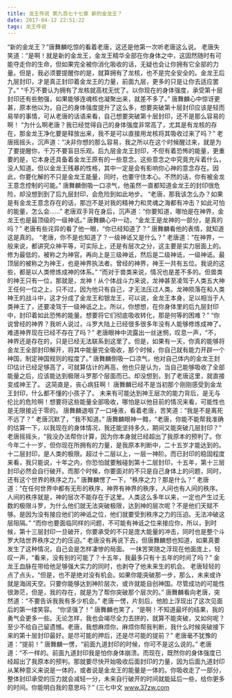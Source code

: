 ```yaml
---
title: 龙王传说 第九百七十七章 新的金龙王？
date: 2017-04-12 22:51:22
tags: 龙王传说
---
```


“新的金龙王？”唐舞麟吃惊的看着老唐，这还是他第一次听老唐这么说。
老唐失笑道：“是啊！就是新的金龙王，金龙王精华全部在你身体之中，这固然随时有可能夺走你的生命，但如果完全被你消化吸收的话，无疑也会让你拥有它全部的力量。但是，我必须要提醒你的是，就算拥有了龙核，也不是完全安全的。金龙王后九层封印，才是真正封印着金龙王的力量，前面九层，更多的只是让你去适应罢了。”
“千万不要认为拥有了龙核就高枕无忧了。以你现在的身体强度，承受第十层封印还有些勉强，如果能够连魂核也凝聚出来，就差不多了。”
唐舞麟心中惊讶更甚，原本他以为，自己的身体强度提升了这么多，想要突破第十层封印应该是轻而易举的事情，可从老唐的话语来看，自己想要突破第十层封印，还不是那么容易的啊！
“为什么啊老唐？我已经觉得自己的身体强度非常高了，尤其是有龙核的存在，那金龙王净化要是释放出来，我不是可以直接用龙核将其吸收过来了吗？”
老唐摇摇头，沉声道：“决非你想的那么容易，我之所以在这个时候醒过来，就是为了要提醒你，千万不要盲目乐观。后九层金龙王封印，不但有着恐怖的能量，更重要的是，它本身还具备着金龙王原有的一些意念。这些意念之中究竟充斥着什么，没人知道。但以金龙王残暴的性格，其中一定是会有影响你心神的意念存在。因此，你要化解的不只是金龙王能量，同时，也要守住本心。不然的话，你有被金龙王意念控制的可能。”
唐舞麟倒吸一口凉气，他虽然一直都知道金龙王的封印很危险，却没想到到了后九层封印，会危险到如此地步。
“老唐，那我该怎么办？如果是有金龙王意念存在的话，那岂不是对我的精神力和灵魂之海都有冲击？如此可怕的能量，怎么会……”
老唐双手背在身后，沉声道：“你要知道，哪怕是在神界，金龙王也是最顶级的一级神诋。”
唐舞麟心中一动，“金龙王是龙神的一部分，是真的吗？”
老唐有些诧异的看了他一眼，“你已经知道了？”
唐舞麟看他的表情，就知道这是真的。
“老唐，你不是也知道了？一级神诋又是什么？”
老唐道：“在神界，一般来说，都讲究众神平等，可实际上，还是有层次之分，这主要是实力层面上的。修为最低的，被称之为神官。再向上是三级神诋，然后是二级神诋，一级神诋。最顶层的被称之为神王，也是神界执法者。曾经的神界，神王一共有五位。我说的这些，都是以人类修炼成神的体系。”
“而对于兽类来说，情况也是差不多的。但兽类的神王只有一位，那就是，龙神！从个体战斗力来说，龙神甚至凌驾于人类五大神王任何一位之上，只不过，因为他只有自己，才无法压过人类。龙神陨落在和人类神王的战斗中，这才分成了金龙王和银龙王，可以说，金龙王本身，足以相当于人类神王了，还要凌驾于一级神诋之上。所以，你想想，在你身体里的后九层封印中，封印着如此恐怖的能量。想要将它们彻底吸收转化，那是何等的困难？”
“你说曾经的神界？我听人说过，斗罗大陆上已经很多很多年没有人能够修炼成神了。难道神界现在已经不存在了吗？”
老唐眼神中流露出一丝迷惘，叹息一声，“不，神界还是存在的，只是已经无法联系到这里了。但是，如果有一天，你真的能够将金龙王全部封印解开，将其中能量完全吸收，那个时候，你自己就有能力开辟一个神国，制定神国规则的程度了。”
唐舞麟倒吸一口凉气，他对自己体内的金龙王封印估计已经足够高了，可就算估计的再高，他也只是认为，当自己能够吸收了全部能量之后，应该能达到极限斗罗那个层面而已。却没想到，到了老唐这里，就直接变成神王了。
这简直是，丧心病狂啊！
唐舞麟已经不是当初那个刚刚感受到金龙王封印，什么都不懂的小孩子了。
未来有可能达到神王层次的能力背后，是无与伦比的危险啊！想要将这些能量全部吸收，哪怕是以他目前的情况来看，可能性也是无限接近于零的。
唐舞麟退咽了一口唾液，看着老唐，苦笑道：“我是不是离死不远了？”
老唐沉默了，“我不知道。”
唐舞麟眼神一黯，“老唐，你能不能帮我准确的估算一下，以我现在的身体情况，我还能坚持多久，期间又能突破几层封印？”
老唐摇摇头，“我没办法帮你计算，因为你本身就已经超出了我原本的预判了。你今年二十一岁，但你现在所拥有的力量，是我原本判断中，二十五岁才能达到的。十二层封印，是人类的极限。超过十二层以上，一层一神阶。而已封印的稳固程度来看，我只能说，十年之内，你恐怕就要触碰到第十二层封印，十五年，第十三层封印必然会自行破开。而那个时候，你要面对的不只是自己身体上的问题，同时，还有这个世界的秩序之力。”
唐舞麟愣了一下，“秩序之力？那是什么？”
老唐道：“在任何世界中都有无形的秩序，神界有神界的秩序，人间也有人间的秩序。人间的秩序就是，神的层次不能存在于这里。人类这么多年以来，一定也产生过无数的极限斗罗，为什么他们就无法突破极限，达到神的层次呢？不是他们天赋不够。是因为没有接应他们的神诋之位，他们就要受到秩序之力的压迫。无法冲破这层阻隔。”
“而你也要面临同样的问题，不可能有神诋之位来接应你，所以，到时候，第十三层封印一旦破开，你要承受的不只是庞大能量的冲击，同时也是整个斗罗大陆世界秩序之力的压迫。”
老唐没有再说下去，但唐舞麟想也知道，如果真要发生了这种情况，自己会是怎样凄惨的局面。
一抹苦笑随之浮现在他面庞上，轻叹一声，“看来，没有别的可能了？十五年，我最多只有十五年的时间了吗？”
金龙王血脉在带给他足够强大实力的同时，也剥夺了他未来生的机会。
老唐轻轻的点了点头，“但是，也不是绝对没有机会。如果你能突破那一步，那么，未来或许就是海阔天空。只要你能够达到神阶层次，或许就能自创神国。尽管成功的可能性很渺茫，但是，我的存在，就是为了帮你突破那个层次的。”
唐舞麟看向老唐，突然道：“不要告诉我我有多少机会。”
老唐一愣，片刻后，他脸上浮现出了这次见面后的第一缕笑容。
“你坚强了！”
唐舞麟也笑了，“是啊！不知道最坏的结果，我的勇气会更多一些。无论怎样，我也会竭尽全力去拼的，就算不能突破，又如何呢？至少不给自己留遗憾。老唐，我想麻烦你，麻烦你帮我判断，我什么时候突破接下来的第十层封印最好。是尽可能的押后，还是尽可能的提前？”
老唐毫不犹豫的道：“提前！”
唐舞麟一愣，“前面九道封印的时候，你可不是这么说的。”
老唐道：“不一样的。前面九道封印我是怕你身体崩溃。而现在，既然你的身体强度已经超出了我原本的预判。那就要尽快开始吸收后面封印的力量，因为后面九道封印从某种意义来说是一体的，或者说是金龙王的能量是一体的。你吸收走了一部分，整体封印承受的压力就会减轻一分，未来自行破开的时间就能延后一些，给你更多的时间。你能明白我的意思吗？”
(三七中文 www.37zw.com